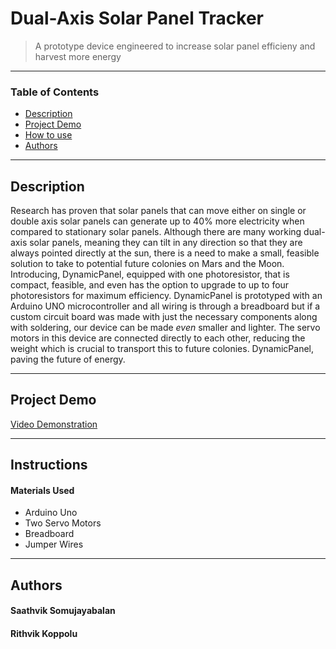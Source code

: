 # Dual-Axis Solar Panel Tracker

> A prototype device engineered to increase solar panel efficieny and harvest more energy

---

### Table of Contents

- [Description](#Description)
- [Project Demo](#Project-Demo)
- [How to use](#How-To-Use)
- [Authors](#Authors)

---


## Description

Research has proven that solar panels that can move either on single or double axis solar panels can generate up to 40% more electricity when compared to
stationary solar panels. Although there are many working dual-axis solar panels, meaning they can tilt in any direction so that they are always pointed directly at the sun, 
there is a need to make a small, feasible solution to take to potential future colonies on Mars and the Moon. Introducing, DynamicPanel, equipped with one photoresistor, that is 
compact, feasible, and even has the option to upgrade to up to four photoresistors for maximum efficiency. DynamicPanel is prototyped with an Arduino UNO microcontroller and all 
wiring is through a breadboard but if a custom circuit board was made with just the necessary components along with soldering, our device can be made _even_ smaller and lighter.
The servo motors in this device are connected directly to each other, reducing the weight which is crucial to transport this to future colonies. DynamicPanel, paving the future 
of energy.

---

## Project Demo

[Video Demonstration](https://youtu.be/U329uoS81VI)

---

## Instructions


#### Materials Used
   - Arduino Uno
   - Two Servo Motors
   - Breadboard
   - Jumper Wires

---

## Authors

#### Saathvik Somujayabalan

   

#### Rithvik Koppolu
